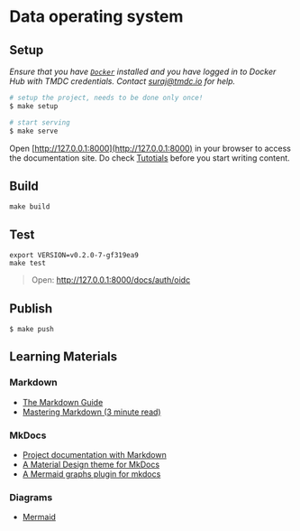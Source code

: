 # Data operating system

## Setup
_Ensure that you have [`Docker`](https://docs.docker.com/get-docker/) installed and you have logged in to Docker Hub with TMDC credentials. Contact <suraj@tmdc.io> for help._

```sh
# setup the project, needs to be done only once!
$ make setup
```

```sh
# start serving
$ make serve
```

Open [http://127.0.0.1:8000](http://127.0.0.1:8000) in your browser to access the documentation site. Do check [Tutotials](http://127.0.0.1:8000/tutotials/writing/) before you start writing content.


## Build
```
make build
```

## Test
```
export VERSION=v0.2.0-7-gf319ea9
make test
```

> Open: http://127.0.0.1:8000/docs/auth/oidc

## Publish
```
$ make push
```

## Learning Materials
### Markdown
- [The Markdown Guide](https://www.markdownguide.org/)
- [Mastering Markdown (3 minute read)](https://guides.github.com/features/mastering-markdown/)

### MkDocs
- [Project documentation with Markdown](https://www.mkdocs.org/)
- [A Material Design theme for MkDocs](https://github.com/squidfunk/mkdocs-material)
- [A Mermaid graphs plugin for mkdocs](https://github.com/fralau/mkdocs-mermaid2-plugin)

### Diagrams
- [Mermaid](https://mermaid-js.github.io/mermaid/#/)